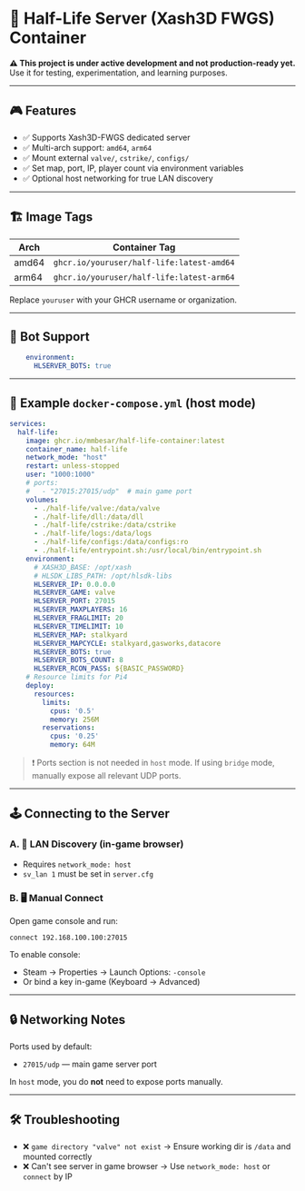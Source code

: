 # 🚧 Half-Life Server (Xash3D FWGS) Container

**⚠️ This project is under active development and not production-ready yet.**  
Use it for testing, experimentation, and learning purposes.

---

## 🎮 Features

- ✅ Supports Xash3D-FWGS dedicated server
- ✅ Multi-arch support: `amd64`, `arm64`
- ✅ Mount external `valve/`, `cstrike/`, `configs/`
- ✅ Set map, port, IP, player count via environment variables
- ✅ Optional host networking for true LAN discovery

---

## 🏗️ Image Tags

| Arch   | Container Tag                                   |
|--------|----------------------------------------------|
| amd64  | `ghcr.io/youruser/half-life:latest-amd64`    |
| arm64  | `ghcr.io/youruser/half-life:latest-arm64`    |

Replace `youruser` with your GHCR username or organization.

---

## 🧠 Bot Support

```yml
    environment:
      HLSERVER_BOTS: true
```

---

## 🔧 Example `docker-compose.yml` (host mode)

```yaml
services:
  half-life:
    image: ghcr.io/mmbesar/half-life-container:latest
    container_name: half-life
    network_mode: "host"
    restart: unless-stopped
    user: "1000:1000"
    # ports:
    #   - "27015:27015/udp"  # main game port
    volumes:
      - ./half-life/valve:/data/valve
      - ./half-life/dll:/data/dll
      - ./half-life/cstrike:/data/cstrike
      - ./half-life/logs:/data/logs
      - ./half-life/configs:/data/configs:ro
      - ./half-life/entrypoint.sh:/usr/local/bin/entrypoint.sh
    environment:
      # XASH3D_BASE: /opt/xash
      # HLSDK_LIBS_PATH: /opt/hlsdk-libs
      HLSERVER_IP: 0.0.0.0
      HLSERVER_GAME: valve
      HLSERVER_PORT: 27015
      HLSERVER_MAXPLAYERS: 16
      HLSERVER_FRAGLIMIT: 20
      HLSERVER_TIMELIMIT: 10
      HLSERVER_MAP: stalkyard
      HLSERVER_MAPCYCLE: stalkyard,gasworks,datacore
      HLSERVER_BOTS: true
      HLSERVER_BOTS_COUNT: 8
      HLSERVER_RCON_PASS: ${BASIC_PASSWORD}
    # Resource limits for Pi4
    deploy:
      resources:
        limits:
          cpus: '0.5'
          memory: 256M
        reservations:
          cpus: '0.25'
          memory: 64M
```

> ❗ Ports section is not needed in `host` mode.
> If using `bridge` mode, manually expose all relevant UDP ports.

---

## 🕹️ Connecting to the Server

### A. 📡 LAN Discovery (in-game browser)

* Requires `network_mode: host`
* `sv_lan 1` must be set in `server.cfg`

### B. 🖥️ Manual Connect

Open game console and run:

```
connect 192.168.100.100:27015
```

To enable console:

* Steam → Properties → Launch Options: `-console`
* Or bind a key in-game (Keyboard → Advanced)

---

## 🔒 Networking Notes

Ports used by default:

* `27015/udp` — main game server port

In `host` mode, you do **not** need to expose ports manually.

---

## 🛠️ Troubleshooting

* ❌ `game directory "valve" not exist` → Ensure working dir is `/data` and mounted correctly
* ❌ Can't see server in game browser → Use `network_mode: host` or `connect` by IP
